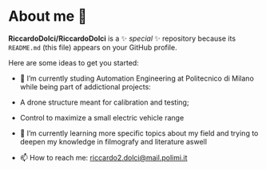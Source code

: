 # About me 👋


**RiccardoDolci/RiccardoDolci** is a ✨ _special_ ✨ repository because its `README.md` (this file) appears on your GitHub profile.

Here are some ideas to get you started:

- 🔭 I’m currently studing Automation Engineering at Politecnico di Milano while being part of addictional projects:
  
- A drone structure meant for calibration and testing;
- Control to maximize a small electric vehicle range
  
- 🌱 I’m currently learning more specific topics about my field and trying to deepen my knowledge in filmografy and literature aswell
- 📫 How to reach me: riccardo2.dolci@mail.polimi.it
